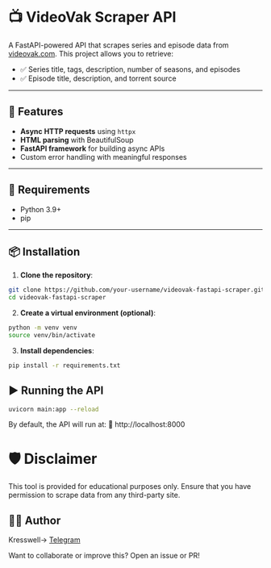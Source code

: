 # 📺 VideoVak Scraper API

A FastAPI-powered API that scrapes series and episode data from [videovak.com](https://videovak.com). This project allows you to retrieve:

- ✅ Series title, tags, description, number of seasons, and episodes
- ✅ Episode title, description, and torrent source

---

## 🚀 Features

- **Async HTTP requests** using `httpx`
- **HTML parsing** with BeautifulSoup
- **FastAPI framework** for building async APIs
- Custom error handling with meaningful responses

---

## 🧰 Requirements

- Python 3.9+
- pip

---

## 📦 Installation

1. **Clone the repository**:

```bash
git clone https://github.com/your-username/videovak-fastapi-scraper.git
cd videovak-fastapi-scraper
```

2. **Create a virtual environment (optional)**:
```bash
python -m venv venv
source venv/bin/activate
```

3. **Install dependencies**:
```bash
pip install -r requirements.txt
```

## ▶️ Running the API
```bash
uvicorn main:app --reload
```
By default, the API will run at:
📍 http://localhost:8000

# 🛡 Disclaimer

This tool is provided for educational purposes only. Ensure that you have permission to scrape data from any third-party site.

## 🧑‍💻 Author

Kresswell-> [Telegram](https://t.me/cliticaldamage)

Want to collaborate or improve this? Open an issue or PR!
